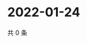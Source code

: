 # 2022-01-24

共 0 条

<!-- BEGIN WEIBO -->
<!-- 最后更新时间 Mon Jan 24 2022 20:13:38 GMT+0800 (China Standard Time) -->

<!-- END WEIBO -->
